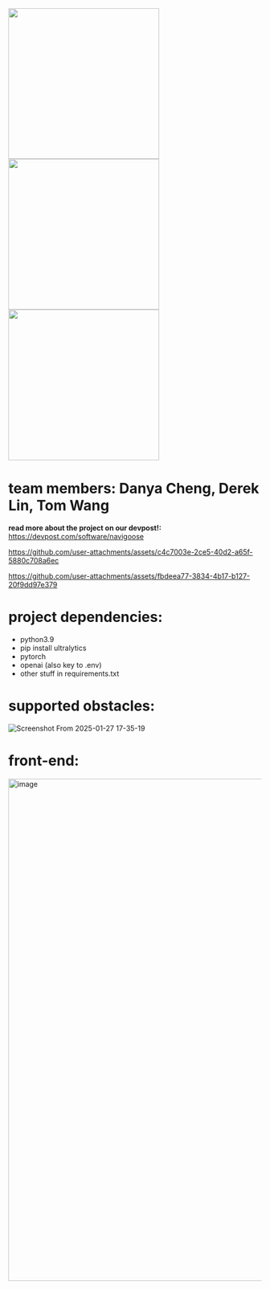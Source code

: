 <img src="https://github.com/user-attachments/assets/bb2808a8-cf7a-4134-99d2-dbb86081465d" width="300"/>
<img src="https://github.com/user-attachments/assets/e1d6ac53-8ace-4788-bbeb-b82976ded88e" width="300"/>
<img src="https://github.com/user-attachments/assets/c50d6e18-b6be-4104-9ecc-b71c6a27c1b6" width="300"/>


# team members: Danya Cheng, Derek Lin, Tom Wang

**read more about the project on our devpost!:** https://devpost.com/software/navigoose

https://github.com/user-attachments/assets/c4c7003e-2ce5-40d2-a65f-5880c708a6ec

https://github.com/user-attachments/assets/fbdeea77-3834-4b17-b127-20f9dd97e379

# project dependencies:
- python3.9
- pip install ultralytics
- pytorch
- openai (also key to .env)
- other stuff in requirements.txt

# supported obstacles:
![Screenshot From 2025-01-27 17-35-19](https://github.com/user-attachments/assets/598facbf-3c8c-4e80-9137-2ae966527213)

# front-end:
<img width="1000" alt="image" src="https://github.com/user-attachments/assets/0d94acbf-c46d-446c-ac7a-6795a73fa1f0" />
